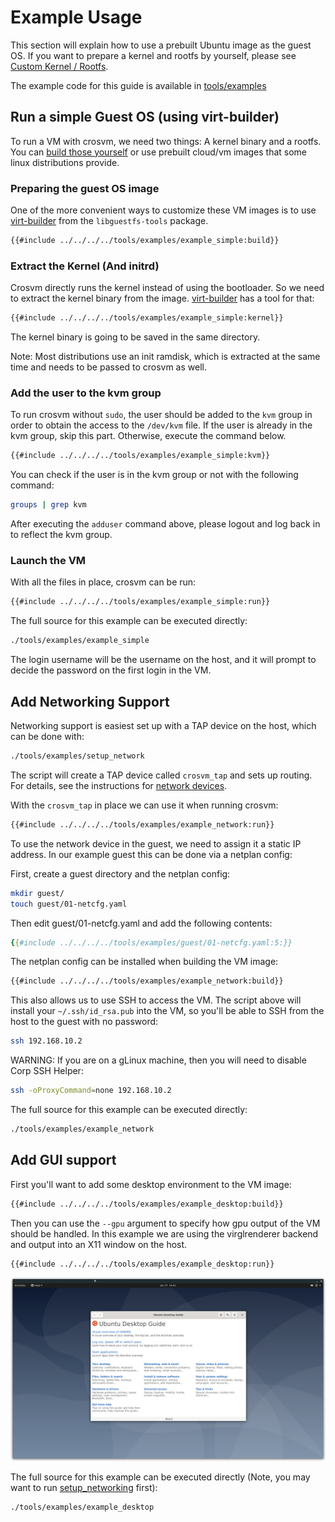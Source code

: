 # Example Usage

This section will explain how to use a prebuilt Ubuntu image as the guest OS. If you want to prepare
a kernel and rootfs by yourself, please see [Custom Kernel / Rootfs](./custom_kernel_rootfs.md).

The example code for this guide is available in [tools/examples]

## Run a simple Guest OS (using virt-builder)

To run a VM with crosvm, we need two things: A kernel binary and a rootfs. You can
[build those yourself](./custom_kernel_rootfs.md) or use prebuilt cloud/vm images that some linux
distributions provide.

### Preparing the guest OS image

One of the more convenient ways to customize these VM images is to use [virt-builder] from the
`libguestfs-tools` package.

```bash
{{#include ../../../../tools/examples/example_simple:build}}
```

### Extract the Kernel (And initrd)

Crosvm directly runs the kernel instead of using the bootloader. So we need to extract the kernel
binary from the image. [virt-builder] has a tool for that:

```bash
{{#include ../../../../tools/examples/example_simple:kernel}}
```

The kernel binary is going to be saved in the same directory.

Note: Most distributions use an init ramdisk, which is extracted at the same time and needs to be
passed to crosvm as well.

### Add the user to the kvm group

To run crosvm without `sudo`, the user should be added to the `kvm` group in order to obtain the
access to the `/dev/kvm` file. If the user is already in the kvm group, skip this part. Otherwise,
execute the command below.

```bash
{{#include ../../../../tools/examples/example_simple:kvm}}
```

You can check if the user is in the kvm group or not with the following command:

```bash
groups | grep kvm
```

After executing the `adduser` command above, please logout and log back in to reflect the kvm group.

### Launch the VM

With all the files in place, crosvm can be run:

```bash
{{#include ../../../../tools/examples/example_simple:run}}
```

The full source for this example can be executed directly:

```bash
./tools/examples/example_simple
```

The login username will be the username on the host, and it will prompt to decide the password on
the first login in the VM.

## Add Networking Support

Networking support is easiest set up with a TAP device on the host, which can be done with:

```bash
./tools/examples/setup_network
```

The script will create a TAP device called `crosvm_tap` and sets up routing. For details, see the
instructions for [network devices](../devices/net.md).

With the `crosvm_tap` in place we can use it when running crosvm:

```bash
{{#include ../../../../tools/examples/example_network:run}}
```

To use the network device in the guest, we need to assign it a static IP address. In our example
guest this can be done via a netplan config:

First, create a guest directory and the netplan config:

```bash
mkdir guest/
touch guest/01-netcfg.yaml
```

Then edit guest/01-netcfg.yaml and add the following contents:

```yaml
{{#include ../../../../tools/examples/guest/01-netcfg.yaml:5:}}
```

The netplan config can be installed when building the VM image:

```bash
{{#include ../../../../tools/examples/example_network:build}}
```

This also allows us to use SSH to access the VM. The script above will install your
`~/.ssh/id_rsa.pub` into the VM, so you'll be able to SSH from the host to the guest with no
password:

```bash
ssh 192.168.10.2
```

WARNING: If you are on a gLinux machine, then you will need to disable Corp SSH Helper:

```bash
ssh -oProxyCommand=none 192.168.10.2
```

The full source for this example can be executed directly:

```bash
./tools/examples/example_network
```

## Add GUI support

First you'll want to add some desktop environment to the VM image:

```bash
{{#include ../../../../tools/examples/example_desktop:build}}
```

Then you can use the `--gpu` argument to specify how gpu output of the VM should be handled. In this
example we are using the virglrenderer backend and output into an X11 window on the host.

```bash
{{#include ../../../../tools/examples/example_desktop:run}}
```

![Desktop Example](./example_desktop.png)

The full source for this example can be executed directly (Note, you may want to run
[setup_networking](#add-networking-support) first):

```bash
./tools/examples/example_desktop
```

[tools/examples]: https://source.chromium.org/chromiumos/chromiumos/codesearch/+/main:src/platform/crosvm/tools/examples
[virt-builder]: https://libguestfs.org/virt-builder.1.html
